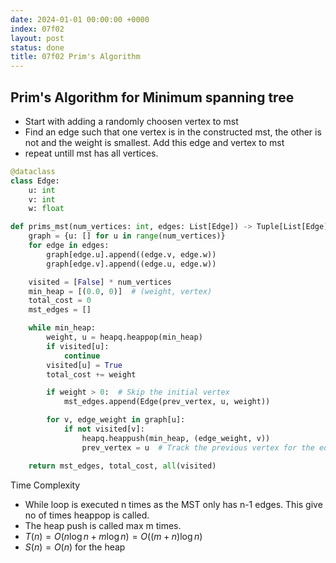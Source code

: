 ```yaml
---
date: 2024-01-01 00:00:00 +0000
index: 07f02
layout: post
status: done
title: 07f02 Prim's Algorithm
---
```


## Prim's Algorithm for Minimum spanning tree

- Start with adding a randomly choosen vertex to mst
- Find an edge such that one vertex is in the constructed mst, the other is not and the weight is smallest. Add this edge and vertex to mst
- repeat untill mst has all vertices.

```python
@dataclass
class Edge:
    u: int
    v: int
    w: float

def prims_mst(num_vertices: int, edges: List[Edge]) -> Tuple[List[Edge], float]:
    graph = {u: [] for u in range(num_vertices)}
    for edge in edges:
        graph[edge.u].append((edge.v, edge.w))
        graph[edge.v].append((edge.u, edge.w))

    visited = [False] * num_vertices
    min_heap = [(0.0, 0)]  # (weight, vertex)
    total_cost = 0
    mst_edges = []

    while min_heap:
        weight, u = heapq.heappop(min_heap)
        if visited[u]:
            continue
        visited[u] = True
        total_cost += weight

        if weight > 0:  # Skip the initial vertex
            mst_edges.append(Edge(prev_vertex, u, weight))

        for v, edge_weight in graph[u]:
            if not visited[v]:
                heapq.heappush(min_heap, (edge_weight, v))
                prev_vertex = u  # Track the previous vertex for the edge

    return mst_edges, total_cost, all(visited)
```

Time Complexity
- While loop is executed n times as the MST only has n-1 edges. This give no of times heappop is called. 
- The heap push is called max m times.
- $T(n) = O(n \log n + m \log n) = O((m+n) \log n)$
- $S(n) = O(n)$ for the heap